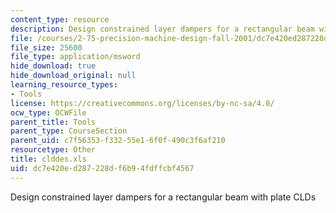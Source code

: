 ```yaml
---
content_type: resource
description: Design constrained layer dampers for a rectangular beam with plate CLDs
file: /courses/2-75-precision-machine-design-fall-2001/dc7e420ed287228df6b94fdffcbf4567_clddes.xls
file_size: 25600
file_type: application/msword
hide_download: true
hide_download_original: null
learning_resource_types:
- Tools
license: https://creativecommons.org/licenses/by-nc-sa/4.0/
ocw_type: OCWFile
parent_title: Tools
parent_type: CourseSection
parent_uid: c7f56353-f332-55e1-6f0f-490c3f6af210
resourcetype: Other
title: clddes.xls
uid: dc7e420e-d287-228d-f6b9-4fdffcbf4567
---
```

Design constrained layer dampers for a rectangular beam with plate CLDs